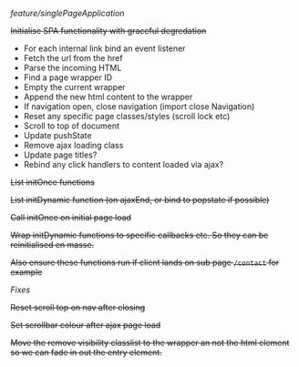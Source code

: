 _feature/singlePageApplication_

~~Initialise SPA functionality with graceful degredation~~

-   For each internal link bind an event listener
-   Fetch the url from the href
-   Parse the incoming HTML
-   Find a page wrapper ID
-   Empty the current wrapper
-   Append the new html content to the wrapper
-   If navigation open, close navigation (import close Navigation)
-   Reset any specific page classes/styles (scroll lock etc)
-   Scroll to top of document
-   Update pushState
-   Remove ajax loading class
-   Update page titles?
-   Rebind any click handlers to content loaded via ajax?

~~List initOnce functions~~

~~List initDynamic function (on ajaxEnd, or bind to popstate if possible)~~ 

~~Call initOnce on initial page load~~

~~Wrap initDynamic functions to specific callbacks etc. So they can be reinitialised en masse.~~

~~Also ensure these functions run if client lands on sub page `/contact` for example~~

_Fixes_

~~Reset scroll top on nav after closing~~

~~Set scrollbar colour after ajax page load~~

~~Move the remove visibility classlist to the wrapper an not the html element so we can fade in out the entry element.~~

